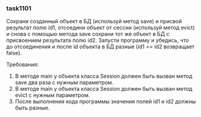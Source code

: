 
### task1101

Сохрани созданный объект в БД (используй метод save) и присвой результат полю id1, отсоедини объект от сессии (используй метод evict) и снова с помощью метода save сохрани тот же объект в БД с присвоением результата полю id2. Запусти программу и убедись, что до отсоединения и после id объекта в БД разные (id1 == id2 возвращает false).


Требования:
1.	В методе main у объекта класса Session должен быть вызван метод save два раза с нужным параметром.
2.	В методе main у объекта класса Session должен быть вызван метод evict с нужным параметром.
3.	После выполнения кода программы значения полей id1 и id2 должны быть разные.


